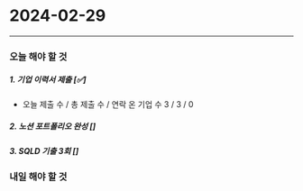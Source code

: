 # 2024-02-29

---

### 오늘 해야 할 것

##### 1. 기업 이력서 제출 [✅]

- 오늘 제출 수 / 총 제출 수 / 연락 온 기업 수
  3 / 3 / 0

##### 2. 노션 포트폴리오 완성 []

##### 3. SQLD 기출 3회 []

### 내일 해야 할 것

